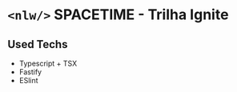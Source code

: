 # <code>&lt;nlw/&gt;</code> SPACETIME - Trilha Ignite

## Used Techs

 - Typescript + TSX
 - Fastify
 - ESlint